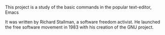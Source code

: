 This project is a study of the basic commands in the popular text-editor, Emacs

It was written by Richard Stallman, a software freedom activist. He launched the free software movement in 1983 with his creation of the GNU project. 